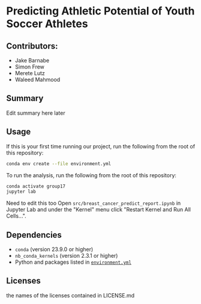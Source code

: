 # Predicting Athletic Potential of Youth Soccer Athletes

## Contributors:
- Jake Barnabe
- Simon Frew
- Merete Lutz
- Waleed Mahmood

## Summary
Edit summary here later

## Usage

If this is your first time running our project,
run the following from the root of this repository:

``` bash
conda env create --file environment.yml
```

To run the analysis, run the following from the root of this repository:

``` bash
conda activate group17
jupyter lab 
```
Need to edit this too
Open `src/breast_cancer_predict_report.ipynb` in Jupyter Lab
and under the "Kernel" menu click "Restart Kernel and Run All Cells...".

## Dependencies

- `conda` (version 23.9.0 or higher)
- `nb_conda_kernels` (version 2.3.1 or higher)
- Python and packages listed in [`environment.yml`](environment.yml)


## Licenses
the names of the licenses contained in LICENSE.md